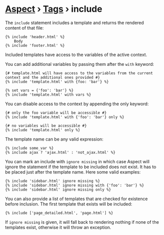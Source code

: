 [Aspect](./../../readme.md) › [Tags](./../tags.md) › include
=============

<!-- {% raw %} -->

The `include` statement includes a template and returns the rendered content of that file:

```twig
{% include 'header.html' %}
    Body
{% include 'footer.html' %}
```

Included templates have access to the variables of the active context.

You can add additional variables by passing them after the `with` keyword:

```twig
{# template.html will have access to the variables from the current context and the additional ones provided #}
{% include 'template.html' with {foo: 'bar'} %}

{% set vars = {'foo': 'bar'} %}
{% include 'template.html' with vars %}
```

You can disable access to the context by appending the only keyword:

```twig
{# only the foo variable will be accessible #}
{% include 'template.html' with {'foo': 'bar'} only %}
```

```twig
{# no variables will be accessible #}
{% include 'template.html' only %}
```

The template name can be any valid expression:

```twig
{% include some_var %}
{% include ajax ? 'ajax.html' : 'not_ajax.html' %}
```

You can mark an include with `ignore missing` in which case Aspect will ignore the statement if the template to be included does not exist. 
It has to be placed just after the template name. Here some valid examples:

```twig
{% include 'sidebar.html' ignore missing %}
{% include 'sidebar.html' ignore missing with {'foo': 'bar'} %}
{% include 'sidebar.html' ignore missing only %}
```

You can also provide a list of templates that are checked for existence before inclusion. 
The first template that exists will be included:

```twig
{% include ['page_detailed.html', 'page.html'] %}
```

If `ignore missing` is given, it will fall back to rendering nothing if none of the templates exist, otherwise it will throw an exception.

<!-- {% endraw %} -->